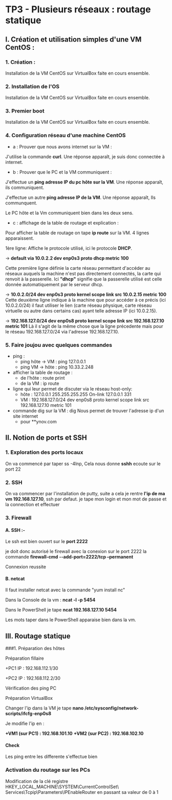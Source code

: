 # TP3 - Plusieurs réseaux : routage statique

## I. Création et utilisation simples d'une VM CentOS :

### 1. Création :

Installation de la VM CentOS sur VirtualBox faite en cours ensemble.

### 2. Installation de l'OS

Installation de la VM CentOS sur VirtualBox faite en cours ensemble.

### 3. Premier boot

Installation de la VM CentOS sur VirtualBox faite en cours ensemble.

### 4. Configuration réseau d'une machine CentOS

- a : Prouver que nous avons internet sur la VM :

J'utilise la commande **curl**. Une réponse apparaît, je suis donc connectée à internet.

- b : Prouver que le PC et la VM communiquent :

J'effectue un **ping adresse IP du pc hôte sur la VM**. Une réponse apparaît, ils communiquent.

J'effectue un autre **ping adresse IP de la VM**. Une réponse apparaît, Ils communquent.

Le PC hôte et la Vm communiquent bien dans les deux sens.

- c : affichage de la table de routage et explication :

Pour afficher la table de routage on tape **ip route** sur la VM. 4 lignes apparaissent.

1ère ligne: Affiche le protocole utilisé, ici le protocole **DHCP**.

→ **default via 10.0.2.2 dev enp0s3 proto dhcp metric 100**

Cette première ligne définie la carte réseau permettant d'accéder au réseaux auquels la machine n'est pas directement connectés, la carte qui renvoit à la passerelle. 
Ici **"dhcp"** signifie que la passerelle utilisé est celle donnée automatiquement par le serveur dhcp.

→ **10.0.2.0/24 dev enp0s3 proto kernel scope link src 10.0.2.15 metric 100**
Cette deuxième ligne indique à la machine que pour accéder à ce précis (ici 10.0.2.0/24) il faut utiliser le lien (carte réseau physique, carte réseau virtuelle ou autre dans certains cas) ayant telle adresse IP (ici 10.0.2.15).

→ **192.168.127.0/24 dev enp0s8 proto kernel scope link src 192.168.127.10 metric 101**
Là il s'agit de la même chose que la ligne précedente mais pour le réseau 192.168.127.0/24 via l'adresse 192.168.127.10.
### 5. Faire joujou avec quelques commandes

- ping :
    - ping hôte → VM : ping 127.0.0.1
    - ping VM → hôte : ping 10.33.2.248
- afficher la table de routage :
    - de l'hôte : route print
    - de la VM : ip route
- ligne qui leur permet de discuter via le réseau host-only:
    - hôte : 127.0.0.1  255.255.255.255  On-link  127.0.0.1  331
    - VM : 192.168.127.0/24 dev enp0s8 proto kernel scope link src 192.168.127.10 metric 101
- commande dig sur la VM :
dig Nous permet de trouver l'adresse ip d'un site internet
    - pour **ynov.com
    
 ## II. Notion de ports et SSH    
    
### 1. Exploration des ports locaux

On va commencé par taper ss -4lnp,
Cela nous donne **sshh** ecoute sur le port 22 

### 2. SSH

On va commencer par l'installation de putty, suite a cela je rentre **l'ip de ma vm 192.168.127.10**, ssh par defaut. je tape mon login et mon mot de passe et la connection et effectuer 

### 3. Firewall
#### A. SSH :-
Le ssh est bien ouvert sur le **port 2222**

je doit donc autorisé le firewall avec la conexion sur le port 2222 la commande **firewall-cmd --add-port=2222/tcp –permanent**

Connexion reussite 

#### B. netcat

Il faut installer netcat avec la commande "yum install nc"

Dans la Console de la vm : **ncat -l -p 5454** 

Dans le PowerShell je tape **ncat 192.168.127.10 5454**

Les mots taper dans le PowerShell apparaise bien dans la vm.

## III. Routage statique

###1. Préparation des hôtes

Préparation fillaire 

+PC1 IP : 192.168.112.1/30

+PC2 IP : 192.168.112.2/30

Vérification des ping PC 

Préparation VirtualBox

Changer l'ip dans la VM je tape **nano /etc/sysconfig/network-scripts/ifcfg-enp0s8**

Je modifie l'ip en :

**+VM1 (sur PC1) : 192.168.101.10**
**+VM2 (sur PC2) : 192.168.102.10**

#### Check
 Les ping entre les differente s'effectue bien 

### Activation du routage sur les PCs

Modification de la clé registre HKEY_LOCAL_MACHINE\SYSTEM\CurrentControlSet\ Services\Tcpip\Parameters\IPEnableRouter en passant sa valeur de 0 à 1



